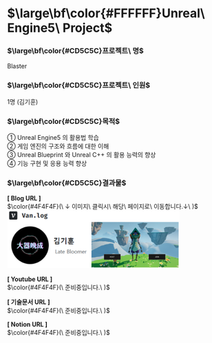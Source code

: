 # $\large\bf\color{#FFFFFF}Unreal\ Engine5\ Project$

### $\large\bf\color{#CD5C5C}프로젝트\ 명$

Blaster

### $\large\bf\color{#CD5C5C}프로젝트\ 인원$

1명 (김기훈)

### $\large\bf\color{#CD5C5C}목적$

① Unreal Engine5 의 활용법 학습</br>
② 게임 엔진의 구조와 흐름에 대한 이해</br>
③ Unreal Blueprint 와 Unreal C++ 의 활용 능력의 향상</br>
④ 기능 구현 및 응용 능력 향상</br>

### $\large\bf\color{#CD5C5C}결과물$

<b>[ Blog URL ]</b></br>
$\color{#4F4F4F}(\ ↓ 이미지\ 클릭시\ 해당\ 페이지로\ 이동합니다.↓\ )$</br>
<a href="https://velog.io/@kih0976/UE5-Multi-Shooter">
    <img src="ReadMe/Velog_Profile.png" alt="Blaster" width="400"/>
</a>
</br>

<b>[ Youtube URL ]</b></br>
$\color{#4F4F4F}(\ 준비중입니다.\ )$</br>
<!-- 
$\color{#4F4F4F}(\ ↓ 이미지\ 클릭시\ 해당\ 페이지로\ 이동합니다.↓\ )$</br>
<a href="https://youtu.be/3WtWpuiZKHQ?si=RhyvdUjwbz10e-NU">
    <img src="./ReadMe/Youtube.png" alt="HelloWorld 영상" width="400"/>
</a>
</br>
-->

<b>[ 기술문서 URL ]</b></br>
$\color{#4F4F4F}(\ 준비중입니다.\ )$</br>
<!--
$\color{#4F4F4F}(\ ↓ 이미지\ 클릭시\ 해당\ 페이지로\ 이동합니다.↓\ )$</br>
<a href="https://docs.google.com/presentation/d/1fuKG9BoitK53O4hCPgpFncsSIA7RVoT0V5RxG0D7CQY/edit?usp=sharing">
    <img src="./ReadMe/HelloWorld.png" alt="HelloWorld 기술문서" width="400"/>
</a>
</br>
-->

<b>[ Notion URL ]</b></br>
$\color{#4F4F4F}(\ 준비중입니다.\ )$</br>
<!--
$\color{#4F4F4F}(\ ↓ 이미지\ 클릭시\ 해당\ 페이지로\ 이동합니다.↓\ )$</br>
<a href="https://reminiscent-moth-47a.notion.site/UE5-Single-e540b8c03b17478eab34ec2248c2ab6a?pvs=4">
    <img src="./ReadMe/Notion.png" alt="HelloWorld 개발일지" width="400"/>
</a>
</br>
-->
